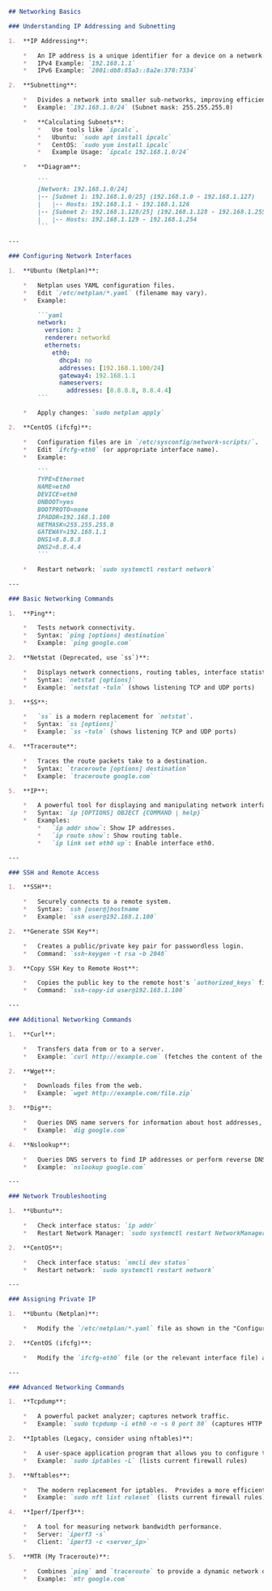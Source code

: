 
```markdown
## Networking Basics

### Understanding IP Addressing and Subnetting

1.  **IP Addressing**:

    *   An IP address is a unique identifier for a device on a network.
    *   IPv4 Example: `192.168.1.1`
    *   IPv6 Example: `2001:db8:85a3::8a2e:370:7334`

2.  **Subnetting**:

    *   Divides a network into smaller sub-networks, improving efficiency and security.
    *   Example: `192.168.1.0/24` (Subnet mask: 255.255.255.0)

    *   **Calculating Subnets**:
        *   Use tools like `ipcalc`.
        *   Ubuntu: `sudo apt install ipcalc`
        *   CentOS: `sudo yum install ipcalc`
        *   Example Usage: `ipcalc 192.168.1.0/24`

    *   **Diagram**:

        ```
        [Network: 192.168.1.0/24]
        |-- [Subnet 1: 192.168.1.0/25] (192.168.1.0 - 192.168.1.127)
        |   |-- Hosts: 192.168.1.1 - 192.168.1.126
        |-- [Subnet 2: 192.168.1.128/25] (192.168.1.128 - 192.168.1.255)
        |   |-- Hosts: 192.168.1.129 - 192.168.1.254
        ```

---

### Configuring Network Interfaces

1.  **Ubuntu (Netplan)**:

    *   Netplan uses YAML configuration files.
    *   Edit `/etc/netplan/*.yaml` (filename may vary).
    *   Example:

        ```yaml
        network:
          version: 2
          renderer: networkd
          ethernets:
            eth0:
              dhcp4: no
              addresses: [192.168.1.100/24]
              gateway4: 192.168.1.1
              nameservers:
                addresses: [8.8.8.8, 8.8.4.4]
        ```

    *   Apply changes: `sudo netplan apply`

2.  **CentOS (ifcfg)**:

    *   Configuration files are in `/etc/sysconfig/network-scripts/`.
    *   Edit `ifcfg-eth0` (or appropriate interface name).
    *   Example:

        ```
        TYPE=Ethernet
        NAME=eth0
        DEVICE=eth0
        ONBOOT=yes
        BOOTPROTO=none
        IPADDR=192.168.1.100
        NETMASK=255.255.255.0
        GATEWAY=192.168.1.1
        DNS1=8.8.8.8
        DNS2=8.8.4.4
        ```

    *   Restart network: `sudo systemctl restart network`

---

### Basic Networking Commands

1.  **Ping**:

    *   Tests network connectivity.
    *   Syntax: `ping [options] destination`
    *   Example: `ping google.com`

2.  **Netstat (Deprecated, use `ss`)**:

    *   Displays network connections, routing tables, interface statistics.
    *   Syntax: `netstat [options]`
    *   Example: `netstat -tuln` (shows listening TCP and UDP ports)

3.  **SS**:

    *   `ss` is a modern replacement for `netstat`.
    *   Syntax: `ss [options]`
    *   Example: `ss -tuln` (shows listening TCP and UDP ports)

4.  **Traceroute**:

    *   Traces the route packets take to a destination.
    *   Syntax: `traceroute [options] destination`
    *   Example: `traceroute google.com`

5.  **IP**:

    *   A powerful tool for displaying and manipulating network interfaces, routing, and tunnels.
    *   Syntax: `ip [OPTIONS] OBJECT {COMMAND | help}`
    *   Examples:
        *   `ip addr show`: Show IP addresses.
        *   `ip route show`: Show routing table.
        *   `ip link set eth0 up`: Enable interface eth0.

---

### SSH and Remote Access

1.  **SSH**:

    *   Securely connects to a remote system.
    *   Syntax: `ssh [user@]hostname`
    *   Example: `ssh user@192.168.1.100`

2.  **Generate SSH Key**:

    *   Creates a public/private key pair for passwordless login.
    *   Command: `ssh-keygen -t rsa -b 2048`

3.  **Copy SSH Key to Remote Host**:

    *   Copies the public key to the remote host's `authorized_keys` file.
    *   Command: `ssh-copy-id user@192.168.1.100`

---

### Additional Networking Commands

1.  **Curl**:

    *   Transfers data from or to a server.
    *   Example: `curl http://example.com` (fetches the content of the webpage)

2.  **Wget**:

    *   Downloads files from the web.
    *   Example: `wget http://example.com/file.zip`

3.  **Dig**:

    *   Queries DNS name servers for information about host addresses, mail exchanges, etc.
    *   Example: `dig google.com`

4.  **Nslookup**:

    *   Queries DNS servers to find IP addresses or perform reverse DNS lookups.
    *   Example: `nslookup google.com`

---

### Network Troubleshooting

1.  **Ubuntu**:

    *   Check interface status: `ip addr`
    *   Restart Network Manager: `sudo systemctl restart NetworkManager`

2.  **CentOS**:

    *   Check interface status: `nmcli dev status`
    *   Restart network: `sudo systemctl restart network`

---

### Assigning Private IP

1.  **Ubuntu (Netplan)**:

    *   Modify the `/etc/netplan/*.yaml` file as shown in the "Configuring Network Interfaces" section.  Ensure the `dhcp4` is set to `no` and provide static IP details.

2.  **CentOS (ifcfg)**:

    *   Modify the `ifcfg-eth0` file (or the relevant interface file) as shown in the "Configuring Network Interfaces" section.  Ensure `BOOTPROTO` is set to `none` and provide static IP details.

---

### Advanced Networking Commands

1.  **Tcpdump**:

    *   A powerful packet analyzer; captures network traffic.
    *   Example: `sudo tcpdump -i eth0 -n -s 0 port 80` (captures HTTP traffic on interface eth0)

2.  **Iptables (Legacy, consider using nftables)**:

    *   A user-space application program that allows you to configure the Linux kernel firewall.
    *   Example: `sudo iptables -L` (lists current firewall rules)

3.  **Nftables**:

    *   The modern replacement for iptables.  Provides a more efficient and flexible firewall framework.
    *   Example: `sudo nft list ruleset` (lists current firewall rules)

4.  **Iperf/Iperf3**:

    *   A tool for measuring network bandwidth performance.
    *   Server: `iperf3 -s`
    *   Client: `iperf3 -c <server_ip>`

5.  **MTR (My Traceroute)**:

    *   Combines `ping` and `traceroute` to provide a dynamic network diagnostic tool.
    *   Example: `mtr google.com`
```

